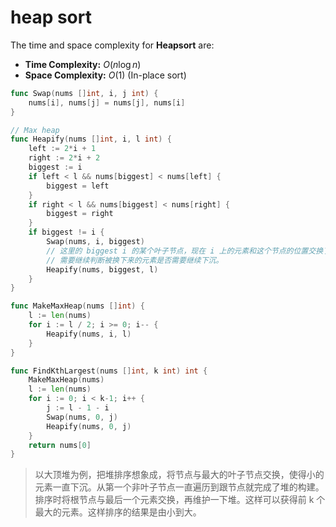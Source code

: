 # heap sort

The time and space complexity for **Heapsort** are:

- **Time Complexity:** $O(n \log n)$
- **Space Complexity:** $O(1)$ (In-place sort)

```go
func Swap(nums []int, i, j int) {
	nums[i], nums[j] = nums[j], nums[i]
}

// Max heap
func Heapify(nums []int, i, l int) {
	left := 2*i + 1
	right := 2*i + 2
	biggest := i
	if left < l && nums[biggest] < nums[left] {
		biggest = left
	}
	if right < l && nums[biggest] < nums[right] {
		biggest = right
	}
	if biggest != i {
		Swap(nums, i, biggest)
		// 这里的 biggest i 的某个叶子节点，现在 i 上的元素和这个节点的位置交换了。
		// 需要继续判断被换下来的元素是否需要继续下沉。
		Heapify(nums, biggest, l)
	}
}

func MakeMaxHeap(nums []int) {
	l := len(nums)
	for i := l / 2; i >= 0; i-- {
		Heapify(nums, i, l)
	}
}

func FindKthLargest(nums []int, k int) int {
	MakeMaxHeap(nums)
	l := len(nums)
	for i := 0; i < k-1; i++ {
		j := l - 1 - i
		Swap(nums, 0, j)
		Heapify(nums, 0, j)
	}
	return nums[0]
}
```

> 以大顶堆为例，把堆排序想象成，将节点与最大的叶子节点交换，使得小的元素一直下沉。从第一个非叶子节点一直遍历到跟节点就完成了堆的构建。排序时将根节点与最后一个元素交换，再维护一下堆。这样可以获得前 k 个最大的元素。这样排序的结果是由小到大。
